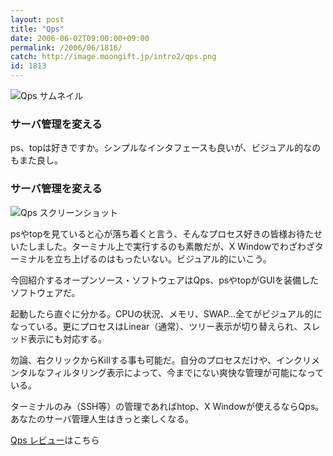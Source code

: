 ```yaml
---
layout: post
title: "Qps"
date: 2006-06-02T09:00:00+09:00
permalink: /2006/06/1816/
catch: http://image.moongift.jp/intro2/qps.png
id: 1813
---
```

 ![Qps サムネイル](http://image.moongift.jp/intro2/qps.t.png "Qps サムネイル")
  

### サーバ管理を変える
  
ps、topは好きですか。シンプルなインタフェースも良いが、ビジュアル的なのもまた良し。  
<!--more-->  

### サーバ管理を変える
  

![Qps スクリーンショット](http://image.moongift.jp/intro2/qps.png "Qps スクリーンショット")

  

psやtopを見ていると心が落ち着くと言う、そんなプロセス好きの皆様お待たせいたしました。ターミナル上で実行するのも素敵だが、X Windowでわざわざターミナルを立ち上げるのはもったいない。ビジュアル的にいこう。

  

今回紹介するオープンソース・ソフトウェアはQps、psやtopがGUIを装備したソフトウェアだ。

  

起動したら直ぐに分かる。CPUの状況、メモリ、SWAP…全てがビジュアル的になっている。更にプロセスはLinear（通常）、ツリー表示が切り替えられ、スレッド表示にも対応する。

  

勿論、右クリックからKillする事も可能だ。自分のプロセスだけや、インクリメンタルなフィルタリング表示によって、今までにない爽快な管理が可能になっている。

  

ターミナルのみ（SSH等）の管理であればhtop、X Windowが使えるならQps。あなたのサーバ管理人生はきっと楽しくなる。

  

[Qps レビュー](http://oss.moongift.jp/review/i-1817.html)はこちら

